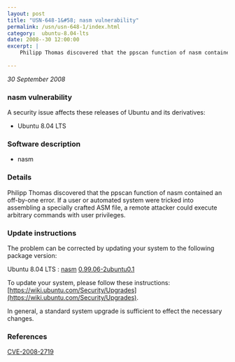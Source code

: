 ```yaml
---
layout: post
title: "USN-648-1&#58; nasm vulnerability"
permalink: /usn/usn-648-1/index.html
category:  ubuntu-8.04-lts
date: 2008--30 12:00:00
excerpt: |
    Philipp Thomas discovered that the ppscan function of nasm contained an off-by-one error.  If a user or automated system were tricked into assembling a specially crafted ASM file, a remote attacker could execute arbitrary commands with user privileges. 
    
--- 
```

 
 

*30 September 2008*

### nasm vulnerability

A security issue affects these releases of Ubuntu and its derivatives:

* Ubuntu 8.04 LTS

### Software description

* nasm 

### Details

Philipp Thomas discovered that the ppscan function of nasm contained an off-by-one error. If a user or automated system were tricked into assembling a specially crafted ASM file, a remote attacker could execute arbitrary commands with user privileges. 

### Update instructions

The problem can be corrected by updating your system to the following package version:

Ubuntu 8.04 LTS
 : [nasm](https://launchpad.net/ubuntu/+source/nasm) <span> [0.99.06-2ubuntu0.1](https://launchpad.net/ubuntu/+source/nasm/0.99.06-2ubuntu0.1) </span> 

To update your system, please follow these instructions: [https://wiki.ubuntu.com/Security/Upgrades](https://wiki.ubuntu.com/Security/Upgrades).

In general, a standard system upgrade is sufficient to effect the necessary changes. 

### References

 
 [CVE-2008-2719](http://people.ubuntu.com/~ubuntu-security/cve/CVE-2008-2719)
 

